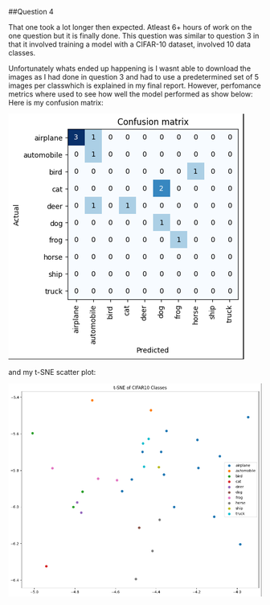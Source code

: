##Question 4  

That one took a lot longer then expected. Atleast 6+ hours of work on the one question but it is finally done. This
question was similar to question 3 in that it involved training a model with a CIFAR-10 dataset, involved 10
data classes. 

Unfortunately whats ended up happening is I wasnt able to download the images as I had done
in question 3 and had to use a predetermined set of 5 images per classwhich is explained in my final report. 
However, perfomance metrics where used to see how well the model performed as show below:
Here is my confusion matrix: 


![Confusion Matrix](../images/Confusionmatrix.png)


and my t-SNE scatter plot:

![t-SNE](../images/t-SNE.png)
